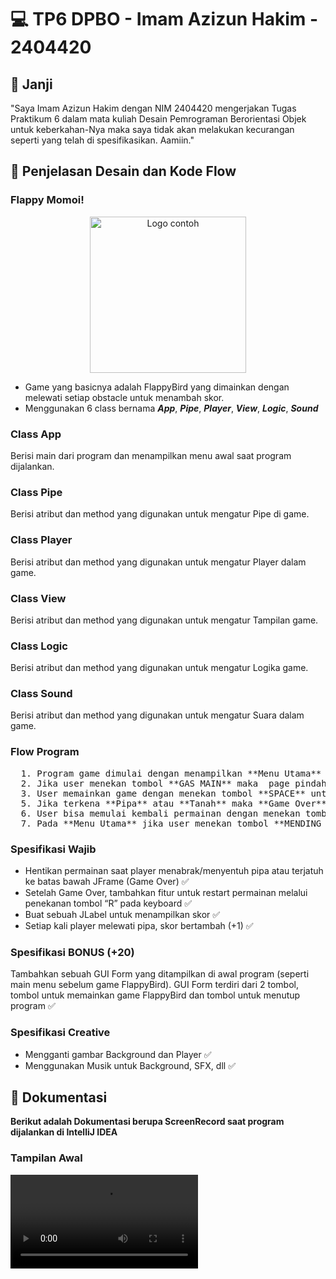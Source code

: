 # 💻 TP6 DPBO - Imam Azizun Hakim - 2404420


## 🤝 Janji
"Saya Imam Azizun Hakim dengan NIM 2404420 mengerjakan Tugas Praktikum 6 dalam mata kuliah Desain Pemrograman Berorientasi Objek untuk keberkahan-Nya maka saya tidak akan melakukan kecurangan seperti yang telah di spesifikasikan. Aamiin."


## 🔀 Penjelasan Desain dan Kode Flow

### Flappy Momoi! 
<p align="center">
  <img src="https://encrypted-tbn0.gstatic.com/images?q=tbn:ANd9GcTTE6eU2UV4hlxkX8bEftLQYwl0po5Phuw_XA&s" alt="Logo contoh" width="250" />
</p>

- Game yang basicnya adalah FlappyBird yang dimainkan dengan melewati setiap obstacle untuk menambah skor.
- Menggunakan 6 class bernama **_App_**, **_Pipe_**, **_Player_**, **_View_**, **_Logic_**, **_Sound_**

### Class App
Berisi main dari program dan menampilkan menu awal saat program dijalankan.

### Class Pipe
Berisi atribut dan method yang digunakan untuk mengatur Pipe di game.

### Class Player
Berisi atribut dan method yang digunakan untuk mengatur Player dalam game.

### Class View
Berisi atribut dan method yang digunakan untuk mengatur Tampilan game.

### Class Logic
Berisi atribut dan method yang digunakan untuk mengatur Logika game.

### Class Sound
Berisi atribut dan method yang digunakan untuk mengatur Suara dalam game.

### Flow Program
<pre>
  1. Program game dimulai dengan menampilkan **Menu Utama** yang terdapat tombol untuk **Mulai Main** dan **Keluar/Exit**.
  2. Jika user menekan tombol **GAS MAIN** maka  page pindah ke game dan terdapat countdown selama 3 detik.
  3. User memainkan game dengan menekan tombol **SPACE** untuk lompat mengatur karakter dalam game.
  5. Jika terkena **Pipa** atau **Tanah** maka **Game Over** dan permainan dihentikan.
  6. User bisa memulai kembali permainan dengan menekan tombol **'R'** pada Keyboard.
  7. Pada **Menu Utama** jika user menekan tombol **MENDING TURU** maka game akan keluar/exit.
</pre>
 
### Spesifikasi Wajib
- Hentikan permainan saat player menabrak/menyentuh pipa atau terjatuh ke batas bawah JFrame (Game Over) ✅
- Setelah Game Over, tambahkan fitur untuk restart permainan melalui penekanan tombol “R” pada keyboard ✅
- Buat sebuah JLabel untuk menampilkan skor ✅
- Setiap kali player melewati pipa, skor bertambah (+1) ✅

### Spesifikasi BONUS (+20)
Tambahkan sebuah GUI Form yang ditampilkan di awal program (seperti main menu sebelum game FlappyBird). GUI Form terdiri dari 2 tombol, tombol untuk memainkan game FlappyBird dan tombol untuk menutup program ✅

### Spesifikasi Creative
- Mengganti gambar Background dan Player ✅
- Menggunakan Musik untuk Background, SFX, dll ✅
    
## 📝 Dokumentasi
**Berikut adalah Dokumentasi berupa ScreenRecord saat program dijalankan di IntelliJ IDEA**

### Tampilan Awal
![01](Dokumentasi/Dokumentasi.mkv)
